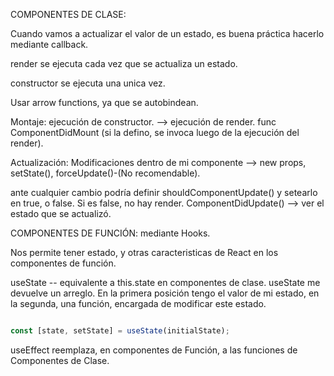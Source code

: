 COMPONENTES DE CLASE:

Cuando vamos a actualizar el valor de un estado, es buena práctica hacerlo mediante callback.

render se ejecuta cada vez que se actualiza un estado.

constructor se ejecuta una unica vez.

Usar arrow functions, ya que se autobindean.

Montaje: ejecución de constructor. --> ejecución de render. func ComponentDidMount (si la defino, se invoca luego de la ejecución del render).

Actualización: Modificaciones dentro de mi componente --> new props, setState(), forceUpdate()-(No recomendable).

ante cualquier cambio podría definir shouldComponentUpdate() y setearlo en true, o false. Si es false, no hay render.
ComponentDidUpdate() --> ver el estado que se actualizó.

COMPONENTES DE FUNCIÓN: mediante Hooks.

Nos permite tener estado, y otras caracteristicas de React en los componentes de función.

useState -- equivalente a this.state en componentes de clase.
useState me devuelve un arreglo. En la primera posición tengo el valor de mi estado, en la segunda, una función, encargada de modificar este estado.

```javascript

const [state, setState] = useState(initialState);
```

useEffect reemplaza, en componentes de Función, a las funciones de Componentes de Clase.


